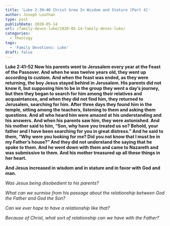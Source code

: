 ```yaml
---
title: 'Luke 2:39–40 Christ Grew In Wisdom and Stature [Part 4]'
author: Joseph Louthan
type: post
publishDate: 2020-05-14
url: /family-devos-luke/2020-05-14-family-devos-luke/
categories:
  - Theology
tags:
  - 'Family Devotions: Luke'
draft: false
---
```


**Luke 2:41–52 Now his parents went to Jerusalem every year at the Feast of the Passover. And when he was twelve years old, they went up according to custom. And when the feast was ended, as they were returning, the boy Jesus stayed behind in Jerusalem. His parents did not know it, but supposing him to be in the group they went a day’s journey, but then they began to search for him among their relatives and acquaintances, and when they did not find him, they returned to Jerusalem, searching for him. After three days they found him in the temple, sitting among the teachers, listening to them and asking them questions. And all who heard him were amazed at his understanding and his answers. And when his parents saw him, they were astonished. And his mother said to him, “Son, why have you treated us so? Behold, your father and I have been searching for you in great distress.” And he said to them, “Why were you looking for me? Did you not know that I must be in my Father’s house?” And they did not understand the saying that he spoke to them. And he went down with them and came to Nazareth and was submissive to them. And his mother treasured up all these things in her heart.** 

**And Jesus increased in wisdom and in stature and in favor with God and man.**

*Was Jesus being disobedient to his parents?*

*What can we surmise from his passage about the relationship between God the Father and God the Son?*

*Can we ever hope to have a relationship like that?*

*Because of Christ, what sort of relationship can we have with the Father?*